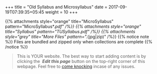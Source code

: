+++
title = "Old Syllabus and Microsyllabus"
date =  2017-09-19T07:39:35+05:45
weight = 10
+++

{{% attachments style="orange" title="MicroSyllabus" pattern="MicroSyllabus*.*pdf" /%}}
{{% attachments style="orange" title="Syllabus" pattern="TUSyllabus*.*pdf" /%}}
{{% attachments style="grey" title="More Files" pattern=".*(jpg|zip)" /%}}
{{% notice note %}}
Files are bundled and zipped only when collections are complete
{{% /notice %}}


> This is YOUR website. The best way to start adding content is by clicking the <i class="fa fa-code-fork">&nbsp;__Edit this page__</i> button on the top-right corner of this webpage. Feel free to [come knocking](https://m.me/CSITauthority "We're responsive on messenger!") incase of any issues.
